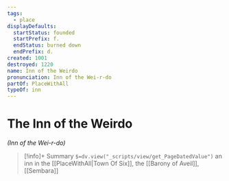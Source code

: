 ```yaml
---
tags:
  - place
displayDefaults:
  startStatus: founded
  startPrefix: f.
  endStatus: burned down
  endPrefix: d.
created: 1001
destroyed: 1220
name: Inn of the Weirdo
pronunciation: Inn of the Wei-r-do
partOf: PlaceWithAll
typeOf: inn
---
```

# The Inn of the Weirdo
*(Inn of the Wei-r-do)*
>[!info]+ Summary
>`$=dv.view("_scripts/view/get_PageDatedValue")`
> an inn in the [[PlaceWithAll|Town Of Six]], the [[Barony of Aveil]], [[Sembara]]
